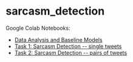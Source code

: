 # sarcasm_detection

Google Colab Notebooks:

* [Data Analysis and Baseline Models](https://colab.research.google.com/drive/1uQzzRPd6-pMEcwbUB7ymVAapaddslFWX?usp=sharing)
* [Task 1: Sarcasm Detection -- single tweets](https://colab.research.google.com/drive/1QS4ukC0SEfEWmjwGcW6Hn-qVhA86kLXv?usp=sharing)
* [Task 2: Sarcasm Detection -- pairs of tweets](https://colab.research.google.com/drive/1Mv1nmHOv1ARDMr3_eRRpPTnp6HGbhqOd?usp=sharing)
